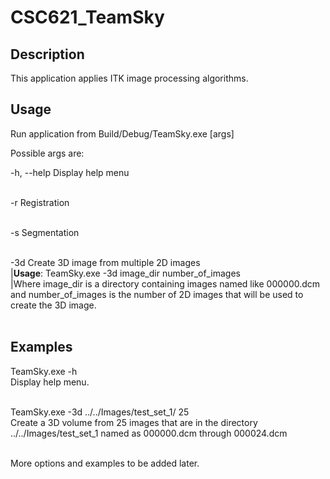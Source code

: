 # CSC621_TeamSky

## Description

This application applies ITK image processing algorithms.<br />

## Usage

Run application from Build/Debug/TeamSky.exe [args]<br />

Possible args are:<br />

-h, --help Display help menu<br />
<br />

-r Registration<br />
<br />

-s Segmentation<br />
<br />

-3d Create 3D image from multiple 2D images<br />
 |**Usage**: TeamSky.exe -3d image_dir number_of_images<br />
 |Where image_dir is a directory containing images named like 000000.dcm and number_of_images is the number of 2D images that will be used to create the 3D image.<br /> 
<br/>

## Examples

TeamSky.exe -h<br />
Display help menu.<br />
<br />

TeamSky.exe -3d ../../Images/test_set_1/ 25<br />
Create a 3D volume from 25 images that are in the directory ../../Images/test_set_1 named as 000000.dcm through 000024.dcm<br />
<br />

More options and examples to be added later.